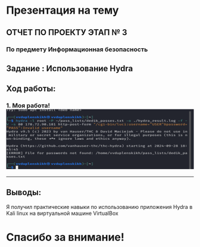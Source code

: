 # Презентация на тему
## ОТЧЕТ ПО ПРОЕКТУ ЭТАП № 3
### По предмету **Информационная безопасность**

## Задание : Использование Hydra


## Ход работы:
### 1. Моя работа! ![alt text](pics/1.png)
***


## Выводы:   
Я получил практические навыки по использованию приложения Hydra в Kali linux на виртуальной машине VirtualBox

# Спасибо за внимание!
